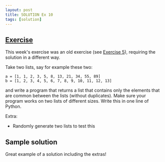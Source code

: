 ```yaml
---
layout: post
title: SOLUTION Ex 10
tags: [solution]
---
```


## [Exercise](http://practicepython.blogspot.com/2014/04/list-overlap-comprehensions.html)

This week's exercise was an old exercise (see [Exercise 5](http://practicepython.blogspot.com/2014/03/exercise-5-list-overlap.html)), requiring the solution in a different way. 

Take two lists, say for example these two: 

```
a = [1, 1, 2, 3, 5, 8, 13, 21, 34, 55, 89]
b = [1, 2, 3, 4, 5, 6, 7, 8, 9, 10, 11, 12, 13]
```

and write a program that returns a list that contains only the elements that are common between the lists (without duplicates). Make sure your program works on two lists of different sizes. Write this in one line of Python.

Extra: 

* Randomly generate two lists to test this


## Sample solution

Great example of a solution including the extras!

